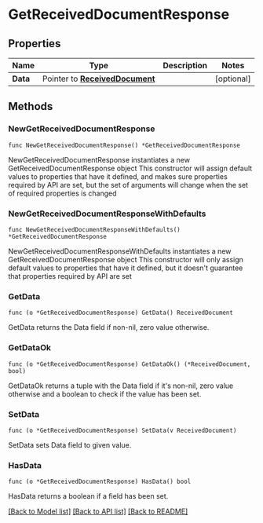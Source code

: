 # GetReceivedDocumentResponse

## Properties

Name | Type | Description | Notes
------------ | ------------- | ------------- | -------------
**Data** | Pointer to [**ReceivedDocument**](ReceivedDocument.md) |  | [optional] 

## Methods

### NewGetReceivedDocumentResponse

`func NewGetReceivedDocumentResponse() *GetReceivedDocumentResponse`

NewGetReceivedDocumentResponse instantiates a new GetReceivedDocumentResponse object
This constructor will assign default values to properties that have it defined,
and makes sure properties required by API are set, but the set of arguments
will change when the set of required properties is changed

### NewGetReceivedDocumentResponseWithDefaults

`func NewGetReceivedDocumentResponseWithDefaults() *GetReceivedDocumentResponse`

NewGetReceivedDocumentResponseWithDefaults instantiates a new GetReceivedDocumentResponse object
This constructor will only assign default values to properties that have it defined,
but it doesn't guarantee that properties required by API are set

### GetData

`func (o *GetReceivedDocumentResponse) GetData() ReceivedDocument`

GetData returns the Data field if non-nil, zero value otherwise.

### GetDataOk

`func (o *GetReceivedDocumentResponse) GetDataOk() (*ReceivedDocument, bool)`

GetDataOk returns a tuple with the Data field if it's non-nil, zero value otherwise
and a boolean to check if the value has been set.

### SetData

`func (o *GetReceivedDocumentResponse) SetData(v ReceivedDocument)`

SetData sets Data field to given value.

### HasData

`func (o *GetReceivedDocumentResponse) HasData() bool`

HasData returns a boolean if a field has been set.


[[Back to Model list]](../README.md#documentation-for-models) [[Back to API list]](../README.md#documentation-for-api-endpoints) [[Back to README]](../README.md)


